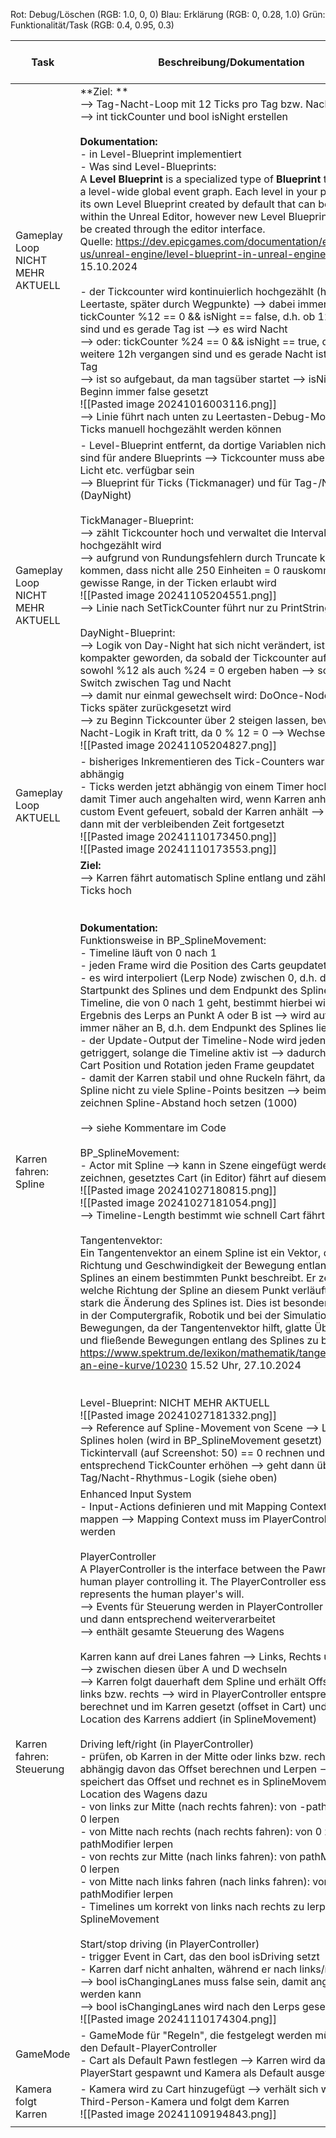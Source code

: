 Rot: Debug/Löschen (RGB: 1.0, 0, 0)
Blau: Erklärung (RGB: 0, 0.28, 1.0)
Grün: Funktionalität/Task (RGB: 0.4, 0.95, 0.3)

| **Task**                            | **Beschreibung/Dokumentation**                                                                                                                                                                                                                                                                                                                                                                                                                                                                                                                                                                                                                                                                                                                                                                                                                                                                                                                                                                                                                                                                                                                                                                                                                                                                                                                                                                                                                                                                                                                                                                                                                                                                                                                                                                                                                                                                                                                                                                                                                                                                                                                                                                                                                | **Bearbeitet am** | **Sonstiges, Kommentare, ...** |
| ----------------------------------- | --------------------------------------------------------------------------------------------------------------------------------------------------------------------------------------------------------------------------------------------------------------------------------------------------------------------------------------------------------------------------------------------------------------------------------------------------------------------------------------------------------------------------------------------------------------------------------------------------------------------------------------------------------------------------------------------------------------------------------------------------------------------------------------------------------------------------------------------------------------------------------------------------------------------------------------------------------------------------------------------------------------------------------------------------------------------------------------------------------------------------------------------------------------------------------------------------------------------------------------------------------------------------------------------------------------------------------------------------------------------------------------------------------------------------------------------------------------------------------------------------------------------------------------------------------------------------------------------------------------------------------------------------------------------------------------------------------------------------------------------------------------------------------------------------------------------------------------------------------------------------------------------------------------------------------------------------------------------------------------------------------------------------------------------------------------------------------------------------------------------------------------------------------------------------------------------------------------------------------------------- | ----------------- | ------------------------------ |
| Gameplay Loop<br>NICHT MEHR AKTUELL | **Ziel: **<br>--> Tag-Nacht-Loop mit 12 Ticks pro Tag bzw. Nacht<br>--> int tickCounter und bool isNight erstellen<br><br>**Dokumentation:**<br>- in Level-Blueprint implementiert<br>- Was sind Level-Blueprints:<br>A **Level Blueprint** is a specialized type of **Blueprint** that acts as a level-wide global event graph. Each level in your project has its own Level Blueprint created by default that can be edited within the Unreal Editor, however new Level Blueprints cannot be created through the editor interface.<br>Quelle: https://dev.epicgames.com/documentation/en-us/unreal-engine/level-blueprint-in-unreal-engine 23.58 Uhr, 15.10.2024<br><br>- der Tickcounter wird kontinuierlich hochgezählt (hier mit der Leertaste, später durch Wegpunkte) --> dabei immer prüfen, ob tickCounter %12 == 0 && isNight == false, d.h. ob 12h vorbei sind und es gerade Tag ist --> es wird Nacht<br>--> oder: tickCounter %24 == 0 && isNight == true, d.h. ob weitere 12h vergangen sind und es gerade Nacht ist --> es wird Tag<br>--> ist so aufgebaut, da man tagsüber startet --> isNight wird zu Beginn immer false gesetzt<br>![[Pasted image 20241016003116.png]]<br>--> Linie führt nach unten zu Leertasten-Debug-Mode, mit dem Ticks manuell hochgezählt werden können                                                                                                                                                                                                                                                                                                                                                                                                                                                                                                                                                                                                                                                                                                                                                                                                                                                                                                                                            | 16.10.2024        |                                |
| Gameplay Loop NICHT MEHR AKTUELL    | - Level-Blueprint entfernt, da dortige Variablen nicht erreichbar sind für andere Blueprints --> Tickcounter muss aber später für Licht etc. verfügbar sein<br>--> Blueprint für Ticks (Tickmanager) und für Tag-/Nachtlogik (DayNight)<br><br>TickManager-Blueprint:<br>--> zählt Tickcounter hoch und verwaltet die Intervalle, in denen hochgezählt wird<br>--> aufgrund von Rundungsfehlern durch Truncate kann es dazu kommen, dass nicht alle 250 Einheiten = 0 rauskommt, daher gewisse Range, in der Ticken erlaubt wird<br>![[Pasted image 20241105204551.png]]<br>--> Linie nach SetTickCounter führt nur zu PrintString<br><br>DayNight-Blueprint:<br>--> Logik von Day-Night hat sich nicht verändert, ist nur etwas kompakter geworden, da sobald der Tickcounter auf 24 war, sowohl %12 als auch %24 = 0 ergeben haben --> schneller Switch zwischen Tag und Nacht<br>--> damit nur einmal gewechselt wird: DoOnce-Node, die erst 3 Ticks später zurückgesetzt wird<br>--> zu Beginn Tickcounter über 2 steigen lassen, bevor Tag-Nacht-Logik in Kraft tritt, da 0 % 12 = 0 --> Wechsel<br>![[Pasted image 20241105204827.png]]<br>                                                                                                                                                                                                                                                                                                                                                                                                                                                                                                                                                                                                                                                                                                                                                                                                                                                                                                                                                                                                                                                                                             |                   |                                |
| Gameplay Loop<br>AKTUELL            | - bisheriges Inkrementieren des Tick-Counters war frame-abhängig<br>- Ticks werden jetzt abhängig von einem Timer hochgezählt --> damit Timer auch angehalten wird, wenn Karren anhält, wird ein custom Event gefeuert, sobald der Karren anhält --> Timer wird dann mit der verbleibenden Zeit fortgesetzt<br>![[Pasted image 20241110173450.png]]<br>![[Pasted image 20241110173553.png]]                                                                                                                                                                                                                                                                                                                                                                                                                                                                                                                                                                                                                                                                                                                                                                                                                                                                                                                                                                                                                                                                                                                                                                                                                                                                                                                                                                                                                                                                                                                                                                                                                                                                                                                                                                                                                                                   |                   |                                |
| Karren fahren: Spline               | **Ziel:**<br>--> Karren fährt automatisch Spline entlang und zählt dabei Ticks hoch<br><br><br>**Dokumentation:**<br>Funktionsweise in BP_SplineMovement:<br>- Timeline läuft von 0 nach 1<br>- jeden Frame wird die Position des Carts geupdatet <br>- es wird interpoliert (Lerp Node) zwischen 0, d.h. dem Startpunkt des Splines und dem Endpunkt des Splines --> die Timeline, die von 0 nach 1 geht, bestimmt hierbei wie sehr das Ergebnis des Lerps an Punkt A oder B ist --> wird auf Dauer immer näher an B, d.h. dem Endpunkt des Splines liegen<br>- der Update-Output der Timeline-Node wird jeden Frame getriggert, solange die Timeline aktiv ist --> dadurch wird die Cart Position und Rotation jeden Frame geupdatet<br>- damit der Karren stabil und ohne Ruckeln fährt, darf der Spline nicht zu viele Spline-Points besitzen --> beim Spline zeichnen Spline-Abstand hoch setzen (1000)<br><br>--> siehe Kommentare im Code<br><br>BP_SplineMovement:<br>- Actor mit Spline --> kann in Szene eingefügt werden, Spline zeichnen, gesetztes Cart (in Editor) fährt auf diesem Spline<br>![[Pasted image 20241027180815.png]]<br>![[Pasted image 20241027181054.png]]<br>--> Timeline-Length bestimmt wie schnell Cart fährt<br><br>Tangentenvektor:<br>Ein Tangentenvektor an einem Spline ist ein Vektor, der die Richtung und Geschwindigkeit der Bewegung entlang des Splines an einem bestimmten Punkt beschreibt. Er zeigt an, in welche Richtung der Spline an diesem Punkt verläuft und wie stark die Änderung des Splines ist. Dies ist besonders nützlich in der Computergrafik, Robotik und bei der Simulation von Bewegungen, da der Tangentenvektor hilft, glatte Übergänge und fließende Bewegungen entlang des Splines zu berechnen. https://www.spektrum.de/lexikon/mathematik/tangentenvektor-an-eine-kurve/10230 15.52 Uhr, 27.10.2024<br><br><br>Level-Blueprint: NICHT MEHR AKTUELL<br>![[Pasted image 20241027181332.png]]<br>--> Reference auf Spline-Movement von Scene --> Länge des Splines holen (wird in BP_SplineMovement gesetzt) --> Modulo Tickintervall (auf Screenshot: 50) == 0 rechnen und entsprechend TickCounter erhöhen --> geht dann über in Tag/Nacht-Rhythmus-Logik (siehe oben) | 26.-27.10.2024    |                                |
| Karren fahren: Steuerung            | Enhanced Input System<br>- Input-Actions definieren und mit Mapping Context auf Tasten mappen --> Mapping Context muss im PlayerController enabled werden<br><br>PlayerController<br>A PlayerController is the interface between the Pawn and the human player controlling it. The PlayerController essentially represents the human player's will.<br>--> Events für Steuerung werden in PlayerController gefeuert und dann entsprechend weiterverarbeitet<br>--> enthält gesamte Steuerung des Wagens<br><br>Karren kann auf drei Lanes fahren --> Links, Rechts und Mitte<br>--> zwischen diesen über A und D wechseln<br>--> Karren folgt dauerhaft dem Spline und erhält Offset nach links bzw. rechts --> wird in PlayerController entsprechend berechnet und im Karren gesetzt (offset in Cart) und auf die Location des Karrens addiert (in SplineMovement)<br><br>Driving left/right (in PlayerController)<br>- prüfen, ob Karren in der Mitte oder links bzw. rechts fährt --> abhängig davon das Offset berechnen und Lerpen --> offset speichert das Offset und rechnet es in SplineMovement zur Location des Wagens dazu<br>- von links zur Mitte (nach rechts fahren): von -pathModifier zu 0 lerpen<br>- von Mitte nach rechts (nach rechts fahren): von 0 zu pathModifier lerpen<br>- von rechts zur Mitte (nach links fahren): von pathModifier zu 0 lerpen<br>- von Mitte nach links fahren (nach links fahren): von 0 zu -pathModifier lerpen<br>- Timelines um korrekt von links nach rechts zu lerpen --> siehe SplineMovement<br><br>Start/stop driving (in PlayerController)<br>- trigger Event in Cart, das den bool isDriving setzt<br>- Karren darf nicht anhalten, während er nach links/rechts fährt --> bool isChangingLanes muss false sein, damit angehalten werden kann<br>--> bool isChangingLanes wird nach den Lerps gesetzt<br>![[Pasted image 20241110174304.png]]                                                                                                                                                                                                                                                                                                                                       | -                 |                                |
| GameMode                            | - GameMode für "Regeln", die festgelegt werden müssen, z.B. den Default-PlayerController<br>- Cart als Default Pawn festlegen --> Karren wird dadurch am PlayerStart gespawnt und Kamera als Default ausgewählt                                                                                                                                                                                                                                                                                                                                                                                                                                                                                                                                                                                                                                                                                                                                                                                                                                                                                                                                                                                                                                                                                                                                                                                                                                                                                                                                                                                                                                                                                                                                                                                                                                                                                                                                                                                                                                                                                                                                                                                                                               |                   |                                |
| Kamera folgt Karren                 | - Kamera wird zu Cart hinzugefügt --> verhält sich wie eine Third-Person-Kamera und folgt dem Karren<br>![[Pasted image 20241109194843.png]]                                                                                                                                                                                                                                                                                                                                                                                                                                                                                                                                                                                                                                                                                                                                                                                                                                                                                                                                                                                                                                                                                                                                                                                                                                                                                                                                                                                                                                                                                                                                                                                                                                                                                                                                                                                                                                                                                                                                                                                                                                                                                                  |                   |                                |
|                                     |                                                                                                                                                                                                                                                                                                                                                                                                                                                                                                                                                                                                                                                                                                                                                                                                                                                                                                                                                                                                                                                                                                                                                                                                                                                                                                                                                                                                                                                                                                                                                                                                                                                                                                                                                                                                                                                                                                                                                                                                                                                                                                                                                                                                                                               |                   |                                |


